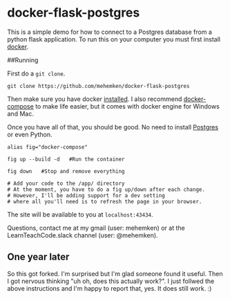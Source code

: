 # docker-flask-postgres

This is a simple demo for how to connect to a Postgres database from a python flask application. To run this on your computer you must first install [docker](https://docs.docker.com/engine/installation/).

##Running

First do a ```git clone```.

    git clone https://github.com/mehemken/docker-flask-postgres

Then make sure you have docker [installed](https://docs.docker.com/engine/installation/). I also recommend [docker-compose](https://docs.docker.com/compose/install/) to make life easier, but it comes with docker engine for Windows and Mac.

Once you have all of that, you should be good. No need to install [Postgres](https://www.postgresql.org/) or even Python.

```
alias fig="docker-compose"

fig up --build -d   #Run the container

fig down   #Stop and remove everything

# Add your code to the /app/ directory
# At the moment, you have to do a fig up/down after each change.
# However, I'll be adding support for a dev setting
# where all you'll need is to refresh the page in your browser.
```

The site will be available to you at `localhost:43434`.

Questions, contact me at my gmail (user: mehemken) or at the LearnTeachCode.slack channel (user: @mehemken).

## One year later

So this got forked. I'm surprised but I'm glad someone found it useful. Then I got nervous thinking "uh oh, does this actually work?". I just follwed the above instructions and I'm happy to report that, yes. It does still work. :)
